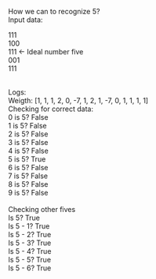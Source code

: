 How we can to recognize 5? <br>
Input data: <br>

111 <br>
100 <br>
111    <- Ideal number five <br>
001 <br>
111<br>


<br>
Logs:
<br>
Weigth: [1, 1, 1, 2, 0, -7, 1, 2, 1, -7, 0, 1, 1, 1, 1]
<br>
Checking for correct data:<br>
0 is 5?  False<br>
1 is 5?  False<br>
2 is 5?  False<br>
3 is 5?  False<br>
4 is 5?  False<br>
5 is 5?  True<br>
6 is 5?  False<br>
7 is 5?  False<br>
8 is 5?  False<br>
9 is 5?  False<br>
<br>
Checking other fives
<br>
Is 5?  True<br>
Is 5 - 1?  True<br>
Is 5 - 2?  True<br>
Is 5 - 3?  True<br>
Is 5 - 4?  True<br>
Is 5 - 5?  True<br>
Is 5 - 6?  True<br>
